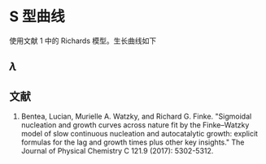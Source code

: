 # S 型曲线

使用文献 1 中的 Richards 模型。生长曲线如下

## $\lambda$

## 文献

1. Bentea, Lucian, Murielle A. Watzky, and Richard G. Finke. "Sigmoidal nucleation and growth curves across nature fit by the Finke–Watzky model of slow continuous nucleation and autocatalytic growth: explicit formulas for the lag and growth times plus other key insights." The Journal of Physical Chemistry C 121.9 (2017): 5302-5312.